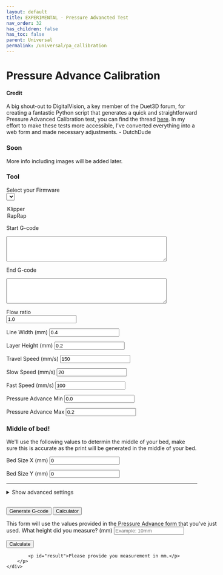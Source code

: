 ```yaml
---
layout: default
title: EXPERIMENTAL - Pressure Advancted Test
nav_order: 32
has_children: false
has_toc: false
parent: Universal
permalink: /universal/pa_callibration
---
```


<script src="../../../scripts/pa_callibration.js"></script>

# Pressure Advance Calibration


#### Credit
A big shout-out to DigitalVision, a key member of the Duet3D forum, for creating a fantastic Python script that generates a quick and straightforward Pressure Advanced Calibration test, you can find the thread [here](https://forum.duet3d.com/topic/6698/pressure-advance-calibration). In my effort to make these tests more accessible, I've converted everything into a web form and made necessary adjustments. - DutchDude

### Soon
More info including images will be added later.

### Tool

<form id="gcodeForm">

<label for="os">Select your Firmware</label><br>
<select id="os" class="list_new">
  <option value="klipper">Klipper</option>
  <option value="raprap">RapRap</option>
</select>

<!-- Start G-code -->
<label for="startGCode">Start G-code</label><br>
<textarea id="startGCode" rows="4" cols="50" class="textbox_new"></textarea><br>

<label for="endGCode">End G-code</label><br>
<textarea id="endGCode" rows="4" cols="50" class="textbox_new"></textarea><br>

<label for="flowNumber">Flow ratio</label><br>
<input type="number" step="0.01" id="flowNumber" value="1.0" required class="textbox_new"><br>

<label for="extrusionWidth">Line Width (mm)</label>
<input type="number" step="0.01" id="extrusionWidth" value="0.4" required class="textbox_new"><br>

<label for="layerHeight">Layer Height (mm)</label>
<input type="number" step="0.01" id="layerHeight" value="0.2" required class="textbox_new"><br>

<!-- print speeds (mm/s) -->
<label for="travelSpeed">Travel Speed (mm/s)</label>
<input type="number" step="0.1" id="travelSpeed" value="150" required class="textbox_new"><br>

<label for="slowSpeed">Slow Speed (mm/s)</label>
<input type="number" step="0.1" id="slowSpeed" value="20" required class="textbox_new"><br>

<label for="fastSpeed">Fast Speed (mm/s)</label>
<input type="number" step="0.1" id="fastSpeed" value="100" required class="textbox_new"><br>

<!-- pressure advance gradient (s) -->
<label for="pressureAdvanceMin">Pressure Advance Min</label>
<input type="number" step="0.01" id="pressureAdvanceMin" value="0.0" required class="textbox_new"><br>

<label for="pressureAdvanceMax">Pressure Advance Max</label>
<input type="number" step="0.01" id="pressureAdvanceMax" value="0.2" required class="textbox_new"><br>

<!-- center of print bed (mm) -->
<h3>Middle of bed!</h3>

We'll use the following values to determin the middle of your bed, make sure this is accurate as the print will be generated in the middle of your bed.

<label for="bedMaxX">Bed Size X (mm)</label>
<input type="number" step="0.1" id="bedMaxX" value="0" required class="textbox_new"><br>

<label for="bedMaxY">Bed Size Y (mm)</label>
<input type="number" step="0.1" id="bedMaxY" value="0" required class="textbox_new">

<hr>

<details class="collapse-box">
  <summary>Show advanced settings</summary>
    <div class="collapse-content">
        <label for="filamentDiameter">Filament Diameter (mm) </label>
        <input type="number" step="0.01" id="filamentDiameter" value="1.75" required class="textbox_new"><br>

        <label for="firstLayerSpeed">First Layer Speed (mm/s)</label>
        <input type="number" step="0.1" id="firstLayerSpeed" value="20" required class="textbox_new"><br>

        <!-- calibration object dimensions (mm) -->
        <label for="layers">Number of Layers</label>
        <input type="number" id="layers" value="100" required class="textbox_new"><br>

        <label for="objectWidth">Object Width (mm)</label>
        <input type="number" step="0.1" id="objectWidth" value="90" required class="textbox_new"><br>

        <label for="numPatterns">Number of Patterns</label>
        <input type="number" id="numPatterns" value="4" required class="textbox_new"><br>

        <label for="patternWidth">Pattern Width (mm)</label>
        <input type="number" step="0.1" id="patternWidth" value="5" required class="textbox_new"><br>
    </div>
</details><br>

<button type="button" class="button_new" onclick="generateGCode()">Generate G-code</button>
<button type="button" class="button_new" onClick="parent.location='#show_calc'">Calculator</button>
</form>

<div id="show_calc" class="gcodebox__item">
    <div onclick="location.href='##';" class="background_close"></div>
    <div class="content">
        <div class="titlebar_calculator"></div>
        <a href="##" class="close"></a>
        <div class="infobar"></div>
        <p style="max-width: 42em; min-width: 40em;">
            This form will use the values provided in the Pressure Advance form that you've just used.
            <label for="measuredLine">What height did you measure? (mm)</label>
            <input type="number" step="0.01" id="measuredLine" placeholder="Example: 10mm" required class="textbox_new"><br>

<button type="button" class="button_new" onclick="calculatePressure()">Calculate</button>

            
            <p id="result">Please provide you measurement in mm.</p>
        </p>
    </div>
</div>

